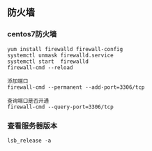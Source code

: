 ## 防火墙



### centos7防火墙

```
yum install firewalld firewall-config
systemctl unmask firewalld.service
systemctl start  firewalld
firewall-cmd --reload

添加端口
firewall-cmd --permanent --add-port=3306/tcp

查询端口是否开通
firewall-cmd --query-port=3306/tcp
```





### 查看服务器版本

```
lsb_release -a
```
